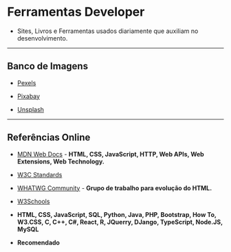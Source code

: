 # Ferramentas Developer
* Sites, Livros e Ferramentas usados diariamente que auxiliam no desenvolvimento.
---
## Banco de Imagens
* [Pexels](https://www.pexels.com/pt-br/)

* [Pixabay](https://pixabay.com/pt/)

* [Unsplash](https://unsplash.com/)

---
## Referências Online
* [MDN Web Docs](https://developer.mozilla.org/en-US/) - **HTML, CSS, JavaScript, HTTP, Web APIs, Web Extensions, Web Technology.**

* [W3C Standards](https://www.cursoemvideo.com/curso/html5-css3-modulo1/aulas/modulo-1-2/modulos/capitulo-1-aula-3-melhores-livros-para-aprender-html5-e-css3/)

* [WHATWG Community](https://whatwg.org/) - **Grupo de trabalho para evolução do HTML.**

* [W3Schools](https://www.w3schools.com/)
  
* **HTML, CSS, JavaScript, SQL, Python, Java, PHP, Bootstrap, How To, W3.CSS, C, C++, C#, React, R, JQuerry, DJango, TypeScript, Node.JS, MySQL**

* **Recomendado**
